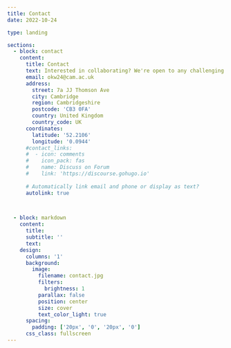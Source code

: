 ```yaml
---
title: Contact
date: 2022-10-24

type: landing

sections:
  - block: contact
    content:
      title: Contact
      text: Interested in collaborating? We're open to any challenging and novel ideas, especially concerning 3D semantic understanding, 3D semantic reconstruction, and uncertainty quantification! Just drop us an email! <br> <br> We're always looking for bright computer vision wizards to join our CV4DT magic school (though, we don't reside in dungeons but have a brand-new office space!). Keep your eyes peeled for job openings or send us a generic inquiry for <ul> <li>| **Intern** | **Visiting researcher** | **PhD** | **Postdoc** |</li> </ul> <p>Please send as a CV and a cover letter answering the 4xW questions</p> <ul> <li>*What problem would you tackle?*</li> <li>*What is your approach to tackle it?*</li> <li>*Why is it important to solve it?*</li> <li>*Why CV4DT?*</li> </ul> <p>Requirements:</p> <ul> <li>Master's degree (Intern, PhD), PhD (Postdoc) </li> <li>Computer vision, photogrammetry, remote sensing, computer graphics or related background</li> <li>Strong coding skills (Python and ML libraries)</li> <li>Motivation and passion for your research topic</li> 
      email: okw24@cam.ac.uk
      address:
        street: 7a JJ Thomson Ave  
        city: Cambridge
        region: Cambridgeshire
        postcode: 'CB3 0FA'
        country: United Kingdom
        country_code: UK
      coordinates:
        latitude: '52.2106' 
        longitude: '0.0944'
      #contact_links:
      #  - icon: comments
      #    icon_pack: fas
      #    name: Discuss on Forum
      #    link: 'https://discourse.gohugo.io'
    
      # Automatically link email and phone or display as text?
      autolink: true
    


  - block: markdown
    content:
      title:
      subtitle: ''
      text:
    design:
      columns: '1'
      background:
        image: 
          filename: contact.jpg
          filters:
            brightness: 1
          parallax: false
          position: center
          size: cover
          text_color_light: true
      spacing:
        padding: ['20px', '0', '20px', '0']
      css_class: fullscreen
---
```


